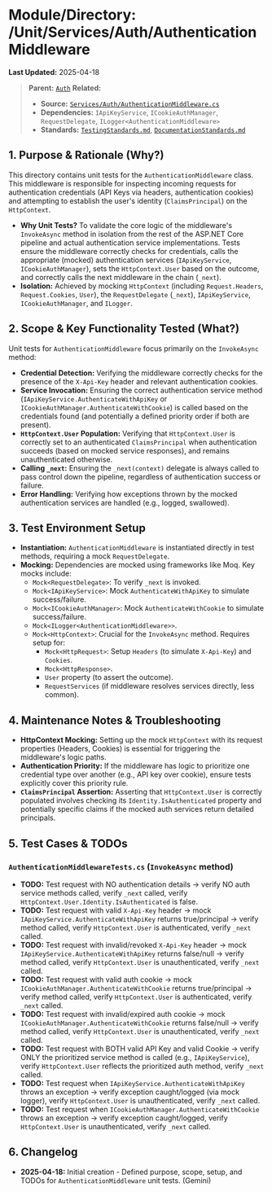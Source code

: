# Module/Directory: /Unit/Services/Auth/AuthenticationMiddleware

**Last Updated:** 2025-04-18

> **Parent:** [`Auth`](../README.md)
> **Related:**
> * **Source:** [`Services/Auth/AuthenticationMiddleware.cs`](../../../../../Zarichney.Server/Services/Auth/AuthenticationMiddleware.cs)
> * **Dependencies:** `IApiKeyService`, `ICookieAuthManager`, `RequestDelegate`, `ILogger<AuthenticationMiddleware>`
> * **Standards:** [`TestingStandards.md`](../../../../../Docs/Standards/TestingStandards.md), [`DocumentationStandards.md`](../../../../../Docs/Development/DocumentationStandards.md)

## 1. Purpose & Rationale (Why?)

This directory contains unit tests for the `AuthenticationMiddleware` class. This middleware is responsible for inspecting incoming requests for authentication credentials (API Keys via headers, authentication cookies) and attempting to establish the user's identity (`ClaimsPrincipal`) on the `HttpContext`.

* **Why Unit Tests?** To validate the core logic of the middleware's `InvokeAsync` method in isolation from the rest of the ASP.NET Core pipeline and actual authentication service implementations. Tests ensure the middleware correctly checks for credentials, calls the appropriate (mocked) authentication services (`IApiKeyService`, `ICookieAuthManager`), sets the `HttpContext.User` based on the outcome, and correctly calls the next middleware in the chain (`_next`).
* **Isolation:** Achieved by mocking `HttpContext` (including `Request.Headers`, `Request.Cookies`, `User`), the `RequestDelegate` (`_next`), `IApiKeyService`, `ICookieAuthManager`, and `ILogger`.

## 2. Scope & Key Functionality Tested (What?)

Unit tests for `AuthenticationMiddleware` focus primarily on the `InvokeAsync` method:

* **Credential Detection:** Verifying the middleware correctly checks for the presence of the `X-Api-Key` header and relevant authentication cookies.
* **Service Invocation:** Ensuring the correct authentication service method (`IApiKeyService.AuthenticateWithApiKey` or `ICookieAuthManager.AuthenticateWithCookie`) is called based on the credentials found (and potentially a defined priority order if both are present).
* **`HttpContext.User` Population:** Verifying that `HttpContext.User` is correctly set to an authenticated `ClaimsPrincipal` when authentication succeeds (based on mocked service responses), and remains unauthenticated otherwise.
* **Calling `_next`:** Ensuring the `_next(context)` delegate is always called to pass control down the pipeline, regardless of authentication success or failure.
* **Error Handling:** Verifying how exceptions thrown by the mocked authentication services are handled (e.g., logged, swallowed).

## 3. Test Environment Setup

* **Instantiation:** `AuthenticationMiddleware` is instantiated directly in test methods, requiring a mock `RequestDelegate`.
* **Mocking:** Dependencies are mocked using frameworks like Moq. Key mocks include:
    * `Mock<RequestDelegate>`: To verify `_next` is invoked.
    * `Mock<IApiKeyService>`: Mock `AuthenticateWithApiKey` to simulate success/failure.
    * `Mock<ICookieAuthManager>`: Mock `AuthenticateWithCookie` to simulate success/failure.
    * `Mock<ILogger<AuthenticationMiddleware>>`.
    * `Mock<HttpContext>`: Crucial for the `InvokeAsync` method. Requires setup for:
        * `Mock<HttpRequest>`: Setup `Headers` (to simulate `X-Api-Key`) and `Cookies`.
        * `Mock<HttpResponse>`.
        * `User` property (to assert the outcome).
        * `RequestServices` (if middleware resolves services directly, less common).

## 4. Maintenance Notes & Troubleshooting

* **HttpContext Mocking:** Setting up the mock `HttpContext` with its request properties (Headers, Cookies) is essential for triggering the middleware's logic paths.
* **Authentication Priority:** If the middleware has logic to prioritize one credential type over another (e.g., API key over cookie), ensure tests explicitly cover this priority rule.
* **`ClaimsPrincipal` Assertion:** Asserting that `HttpContext.User` is correctly populated involves checking its `Identity.IsAuthenticated` property and potentially specific claims if the mocked auth services return detailed principals.

## 5. Test Cases & TODOs

### `AuthenticationMiddlewareTests.cs` (`InvokeAsync` method)
* **TODO:** Test request with NO authentication details -> verify NO auth service methods called, verify `_next` called, verify `HttpContext.User.Identity.IsAuthenticated` is false.
* **TODO:** Test request with valid `X-Api-Key` header -> mock `IApiKeyService.AuthenticateWithApiKey` returns true/principal -> verify method called, verify `HttpContext.User` is authenticated, verify `_next` called.
* **TODO:** Test request with invalid/revoked `X-Api-Key` header -> mock `IApiKeyService.AuthenticateWithApiKey` returns false/null -> verify method called, verify `HttpContext.User` is unauthenticated, verify `_next` called.
* **TODO:** Test request with valid auth cookie -> mock `ICookieAuthManager.AuthenticateWithCookie` returns true/principal -> verify method called, verify `HttpContext.User` is authenticated, verify `_next` called.
* **TODO:** Test request with invalid/expired auth cookie -> mock `ICookieAuthManager.AuthenticateWithCookie` returns false/null -> verify method called, verify `HttpContext.User` is unauthenticated, verify `_next` called.
* **TODO:** Test request with BOTH valid API Key and valid Cookie -> verify ONLY the prioritized service method is called (e.g., `IApiKeyService`), verify `HttpContext.User` reflects the prioritized auth method, verify `_next` called.
* **TODO:** Test request when `IApiKeyService.AuthenticateWithApiKey` throws an exception -> verify exception caught/logged (via mock logger), verify `HttpContext.User` is unauthenticated, verify `_next` called.
* **TODO:** Test request when `ICookieAuthManager.AuthenticateWithCookie` throws an exception -> verify exception caught/logged, verify `HttpContext.User` is unauthenticated, verify `_next` called.

## 6. Changelog

* **2025-04-18:** Initial creation - Defined purpose, scope, setup, and TODOs for `AuthenticationMiddleware` unit tests. (Gemini)


